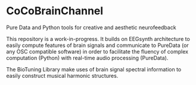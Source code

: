 # CoCoBrainChannel
Pure Data and Python tools for creative and aesthetic neurofeedback

This repository is a work-in-progress.
It builds on EEGsynth architecture to easily compute features of brain signals and communicate to PureData (or any OSC compatible software) 
in order to facilitate the fluency of complex computation (Python) with real-time audio processing (PureData).

The BioTuning Library make uses of brain signal spectral information to easily construct musical harmonic structures.  
